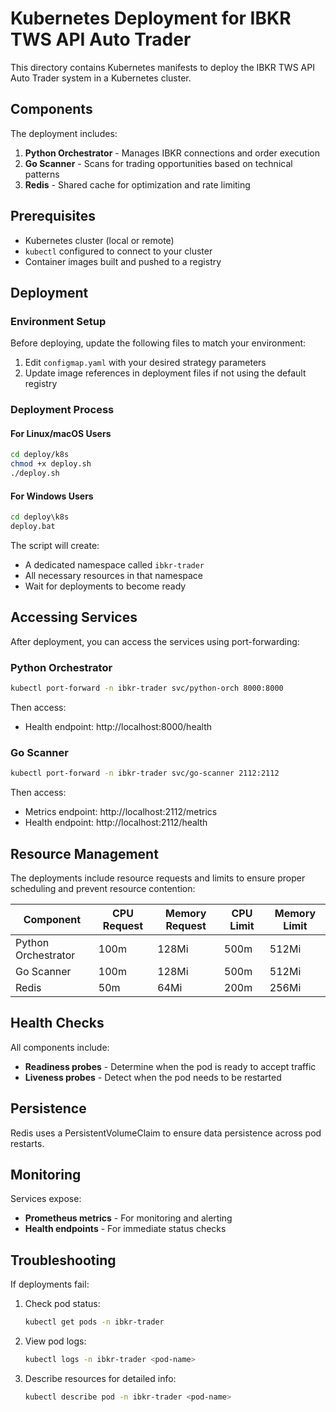# Kubernetes Deployment for IBKR TWS API Auto Trader

This directory contains Kubernetes manifests to deploy the IBKR TWS API Auto Trader system in a Kubernetes cluster.

## Components

The deployment includes:

1. **Python Orchestrator** - Manages IBKR connections and order execution
2. **Go Scanner** - Scans for trading opportunities based on technical patterns
3. **Redis** - Shared cache for optimization and rate limiting

## Prerequisites

- Kubernetes cluster (local or remote)
- `kubectl` configured to connect to your cluster
- Container images built and pushed to a registry

## Deployment

### Environment Setup

Before deploying, update the following files to match your environment:

1. Edit `configmap.yaml` with your desired strategy parameters
2. Update image references in deployment files if not using the default registry

### Deployment Process

#### For Linux/macOS Users

```bash
cd deploy/k8s
chmod +x deploy.sh
./deploy.sh
```

#### For Windows Users

```cmd
cd deploy\k8s
deploy.bat
```

The script will create:
- A dedicated namespace called `ibkr-trader`
- All necessary resources in that namespace
- Wait for deployments to become ready

## Accessing Services

After deployment, you can access the services using port-forwarding:

### Python Orchestrator

```bash
kubectl port-forward -n ibkr-trader svc/python-orch 8000:8000
```

Then access:
- Health endpoint: http://localhost:8000/health

### Go Scanner

```bash
kubectl port-forward -n ibkr-trader svc/go-scanner 2112:2112
```

Then access:
- Metrics endpoint: http://localhost:2112/metrics
- Health endpoint: http://localhost:2112/health

## Resource Management

The deployments include resource requests and limits to ensure proper scheduling and prevent resource contention:

| Component | CPU Request | Memory Request | CPU Limit | Memory Limit |
|-----------|-------------|----------------|-----------|--------------|
| Python Orchestrator | 100m | 128Mi | 500m | 512Mi |
| Go Scanner | 100m | 128Mi | 500m | 512Mi |
| Redis | 50m | 64Mi | 200m | 256Mi |

## Health Checks

All components include:
- **Readiness probes** - Determine when the pod is ready to accept traffic
- **Liveness probes** - Detect when the pod needs to be restarted

## Persistence

Redis uses a PersistentVolumeClaim to ensure data persistence across pod restarts.

## Monitoring

Services expose:
- **Prometheus metrics** - For monitoring and alerting
- **Health endpoints** - For immediate status checks

## Troubleshooting

If deployments fail:

1. Check pod status:
   ```bash
   kubectl get pods -n ibkr-trader
   ```

2. View pod logs:
   ```bash
   kubectl logs -n ibkr-trader <pod-name>
   ```

3. Describe resources for detailed info:
   ```bash
   kubectl describe pod -n ibkr-trader <pod-name>
   ``` 